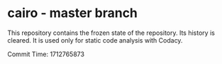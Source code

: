 # cairo - master branch

This repository contains the frozen state of the repository.
Its history is cleared. It is used only for static code
analysis with Codacy.

Commit Time: 1712765873